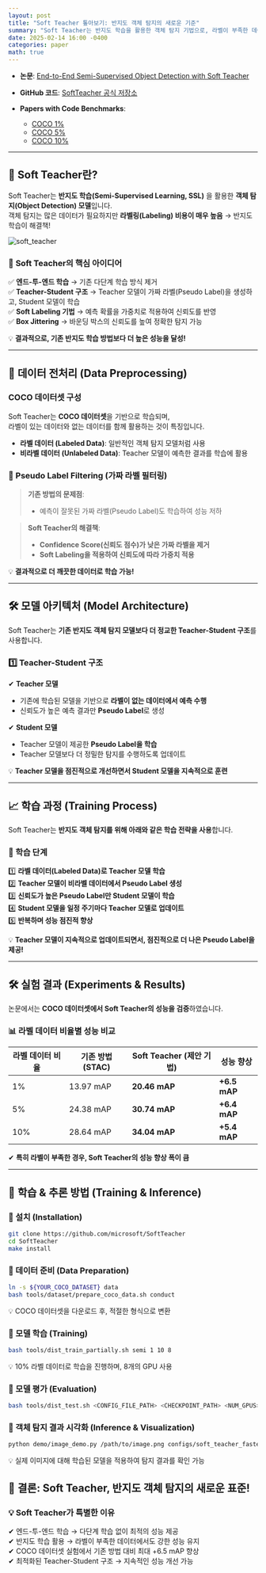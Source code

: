 ```yaml
---
layout: post  
title: "Soft Teacher 톺아보기: 반지도 객체 탐지의 새로운 기준"  
summary: "Soft Teacher는 반지도 학습을 활용한 객체 탐지 기법으로, 라벨이 부족한 데이터에서도 높은 성능을 달성하는 엔드-투-엔드 학습 방식"  
date: 2025-02-14 16:00 -0400  
categories: paper
math: true  
---
```


- **논문**: [End-to-End Semi-Supervised Object Detection with Soft Teacher](https://arxiv.org/abs/2106.09018)  

- **GitHub 코드**: [SoftTeacher 공식 저장소](https://github.com/microsoft/SoftTeacher)  

- **Papers with Code Benchmarks**:  
  - [COCO 1%](https://paperswithcode.com/sota/semi-supervised-object-detection-on-coco-1?p=end-to-end-semi-supervised-object-detection)  
  - [COCO 5%](https://paperswithcode.com/sota/semi-supervised-object-detection-on-coco-5?p=end-to-end-semi-supervised-object-detection)  
  - [COCO 10%](https://paperswithcode.com/sota/semi-supervised-object-detection-on-coco-10?p=end-to-end-semi-supervised-object-detection)  

---

## 🎯 Soft Teacher란?  
Soft Teacher는 **반지도 학습(Semi-Supervised Learning, SSL)** 을 활용한 **객체 탐지(Object Detection) 모델**입니다.  
객체 탐지는 많은 데이터가 필요하지만 **라벨링(Labeling) 비용이 매우 높음** → 반지도 학습이 해결책!  



![soft_teacher](/assets/img/post_img/soft_teacher/1.PNG)



### 📌 **Soft Teacher의 핵심 아이디어**  
✅ **엔드-투-엔드 학습** → 기존 다단계 학습 방식 제거  
✅ **Teacher-Student 구조** → Teacher 모델이 가짜 라벨(Pseudo Label)을 생성하고, Student 모델이 학습  
✅ **Soft Labeling 기법** → 예측 확률을 가중치로 적용하여 신뢰도를 반영  
✅ **Box Jittering** → 바운딩 박스의 신뢰도를 높여 정확한 탐지 가능  

💡 **결과적으로, 기존 반지도 학습 방법보다 더 높은 성능을 달성!**  

---

## **📂 데이터 전처리 (Data Preprocessing)**  
### **COCO 데이터셋 구성**
Soft Teacher는 **COCO 데이터셋**을 기반으로 학습되며,  
라벨이 있는 데이터와 없는 데이터를 함께 활용하는 것이 특징입니다.  

- **라벨 데이터 (Labeled Data)**: 일반적인 객체 탐지 모델처럼 사용  
- **비라벨 데이터 (Unlabeled Data)**: Teacher 모델이 예측한 결과를 학습에 활용  

### **🔹 Pseudo Label Filtering (가짜 라벨 필터링)**  
> **기존 방법의 문제점**:  
> - 예측이 잘못된 가짜 라벨(Pseudo Label)도 학습하여 성능 저하  

> **Soft Teacher의 해결책**:  
> - **Confidence Score(신뢰도 점수)가 낮은 가짜 라벨을 제거**  
> - **Soft Labeling을 적용하여 신뢰도에 따라 가중치 적용**  

💡 **결과적으로 더 깨끗한 데이터로 학습 가능!**  

---

## **🛠️ 모델 아키텍처 (Model Architecture)**  
Soft Teacher는 **기존 반지도 객체 탐지 모델보다 더 정교한 Teacher-Student 구조**를 사용합니다.  

### **1️⃣ Teacher-Student 구조**  
✔ **Teacher 모델**  
   - 기존에 학습된 모델을 기반으로 **라벨이 없는 데이터에서 예측 수행**  
   - 신뢰도가 높은 예측 결과만 **Pseudo Label**로 생성  

✔ **Student 모델**  
   - Teacher 모델이 제공한 **Pseudo Label을 학습**  
   - Teacher 모델보다 더 정밀한 탐지를 수행하도록 업데이트  

💡 **Teacher 모델을 점진적으로 개선하면서 Student 모델을 지속적으로 훈련**  

---

## **📈 학습 과정 (Training Process)**
Soft Teacher는 **반지도 객체 탐지를 위해 아래와 같은 학습 전략을 사용**합니다.  

### **🔹 학습 단계**
1️⃣ **라벨 데이터(Labeled Data)로 Teacher 모델 학습**  
2️⃣ **Teacher 모델이 비라벨 데이터에서 Pseudo Label 생성**  
3️⃣ **신뢰도가 높은 Pseudo Label만 Student 모델이 학습**  
4️⃣ **Student 모델을 일정 주기마다 Teacher 모델로 업데이트**  
5️⃣ **반복하며 성능 점진적 향상**  

💡 **Teacher 모델이 지속적으로 업데이트되면서, 점진적으로 더 나은 Pseudo Label을 제공!**  

---

## **🛠️ 실험 결과 (Experiments & Results)**  
논문에서는 **COCO 데이터셋에서 Soft Teacher의 성능을 검증**하였습니다.  

### 📊 **라벨 데이터 비율별 성능 비교**  
| 라벨 데이터 비율 | 기존 방법 (STAC) | Soft Teacher (제안 기법) | 성능 향상 |
|----------------|----------------|----------------|-----------|
| 1% | 13.97 mAP | **20.46 mAP** | **+6.5 mAP** |
| 5% | 24.38 mAP | **30.74 mAP** | **+6.4 mAP** |
| 10% | 28.64 mAP | **34.04 mAP** | **+5.4 mAP** |

✔ **특히 라벨이 부족한 경우, Soft Teacher의 성능 향상 폭이 큼**  

---

## **🚀 학습 & 추론 방법 (Training & Inference)**  

### **🔧 설치 (Installation)**

```bash
git clone https://github.com/microsoft/SoftTeacher
cd SoftTeacher
make install
```

### **📂 데이터 준비 (Data Preparation)**

```bash
ln -s ${YOUR_COCO_DATASET} data
bash tools/dataset/prepare_coco_data.sh conduct
```

💡 COCO 데이터셋을 다운로드 후, 적절한 형식으로 변환

### **📌 모델 학습 (Training)**

```bash
bash tools/dist_train_partially.sh semi 1 10 8
```

💡 10% 라벨 데이터로 학습을 진행하며, 8개의 GPU 사용

### **📌 모델 평가 (Evaluation)**

```bash
bash tools/dist_test.sh <CONFIG_FILE_PATH> <CHECKPOINT_PATH> <NUM_GPUS> --eval bbox
```

### **📌 객체 탐지 결과 시각화 (Inference & Visualization)**

```bash
python demo/image_demo.py /path/to/image.png configs/soft_teacher_faster_rcnn_r50.py work_dirs/checkpoint.pth --output work_dirs/
```

💡 실제 이미지에 대해 학습된 모델을 적용하여 탐지 결과를 확인 가능

## **🎯 결론: Soft Teacher, 반지도 객체 탐지의 새로운 표준!**
### 💡 Soft Teacher가 특별한 이유  
✔ 엔드-투-엔드 학습 → 다단계 학습 없이 최적의 성능 제공  
✔ 반지도 학습 활용 → 라벨이 부족한 데이터에서도 강한 성능 유지  
✔ COCO 데이터셋 실험에서 기존 방법 대비 최대 +6.5 mAP 향상  
✔ 최적화된 Teacher-Student 구조 → 지속적인 성능 개선 가능  